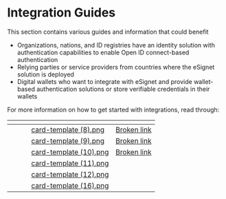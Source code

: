 # Integration Guides

This section contains various guides and information that could benefit

* Organizations, nations, and ID registries have an identity solution with authentication capabilities to enable Open ID connect-based authentication
* Relying parties or service providers from countries where the eSignet solution is deployed
* Digital wallets who want to integrate with eSignet and provide wallet-based authentication solutions or store verifiable credentials in their wallets

For more information on how to get started with integrations, read through:

<table data-column-title-hidden data-view="cards"><thead><tr><th></th><th data-hidden></th><th data-hidden></th><th data-hidden data-card-cover data-type="files"></th><th data-hidden data-card-target data-type="content-ref"></th></tr></thead><tbody><tr><td></td><td></td><td></td><td><a href="../.gitbook/assets/card-template (8).png">card-template (8).png</a></td><td><a href="broken-reference">Broken link</a></td></tr><tr><td></td><td></td><td></td><td><a href="../.gitbook/assets/card-template (9).png">card-template (9).png</a></td><td><a href="broken-reference">Broken link</a></td></tr><tr><td></td><td></td><td></td><td><a href="../.gitbook/assets/card-template (10).png">card-template (10).png</a></td><td><a href="broken-reference">Broken link</a></td></tr><tr><td></td><td></td><td></td><td><a href="../.gitbook/assets/card-template (11).png">card-template (11).png</a></td><td></td></tr><tr><td></td><td></td><td></td><td><a href="../.gitbook/assets/card-template (12).png">card-template (12).png</a></td><td></td></tr><tr><td></td><td></td><td></td><td><a href="../.gitbook/assets/card-template (16).png">card-template (16).png</a></td><td></td></tr></tbody></table>
